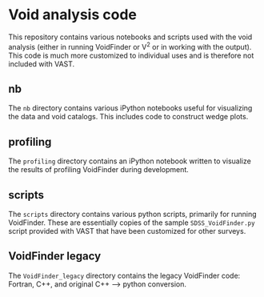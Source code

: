 # Void analysis code

This repository contains various notebooks and scripts used with the void analysis (either in running VoidFinder or V<sup>2</sup> or in working with the output).  This code is much more customized to individual uses and is therefore not included with VAST.


## nb

The `nb` directory contains various iPython notebooks useful for visualizing the data and void catalogs.  This includes code to construct wedge plots.


## profiling

The `profiling` directory contains an iPython notebook written to visualize the results of profiling VoidFinder during development.


## scripts

The `scripts` directory contains various python scripts, primarily for running VoidFinder.  These are essentially copies of the sample `SDSS_VoidFinder.py` script provided with VAST that have been customized for other surveys.


## VoidFinder legacy

The `VoidFinder_legacy` directory contains the legacy VoidFinder code: Fortran, C++, and original C++ --> python conversion.
